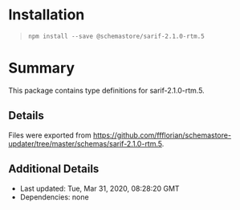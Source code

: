 # Installation
> `npm install --save @schemastore/sarif-2.1.0-rtm.5`

# Summary
This package contains type definitions for sarif-2.1.0-rtm.5.

## Details
Files were exported from https://github.com/ffflorian/schemastore-updater/tree/master/schemas/sarif-2.1.0-rtm.5.

## Additional Details
* Last updated: Tue, Mar 31, 2020, 08:28:20 GMT
* Dependencies: none
